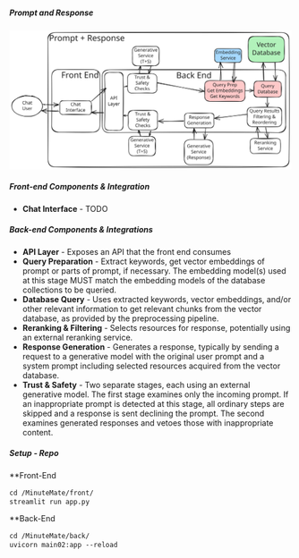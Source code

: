 ##### Prompt and Response

<img width="800" alt="A system diagram covering the preprocessing pipeline" src="..\docs\prompt_and_response.svg">

##### Front-end Components & Integration

- **Chat Interface** - TODO

##### Back-end Components & Integrations

- **API Layer** - Exposes an API that the front end consumes
- **Query Preparation** - Extract keywords, get vector embeddings of prompt or parts of prompt, if necessary.  The embedding model(s) used at this stage MUST match the embedding models of the database collections to be queried.
- **Database Query** - Uses extracted keywords, vector embeddings, and/or other relevant information to get relevant chunks from the vector database, as provided by the preprocessing pipeline.
- **Reranking & Filtering** - Selects resources for response, potentially using an external reranking service.
- **Response Generation** - Generates a response, typically by sending a request to a generative model with the original user prompt and a system prompt including selected resources acquired from the vector database. 
- **Trust & Safety** - Two separate stages, each using an external generative model.  The first stage examines only the incoming prompt.  If an inappropriate prompt is detected at this stage, all ordinary steps are skipped and a response is sent declining the prompt.  The second examines generated responses and vetoes those with inappropriate content.

##### Setup - Repo

**Front-End
```
cd /MinuteMate/front/
streamlit run app.py
```

**Back-End
```
cd /MinuteMate/back/
uvicorn main02:app --reload
```


